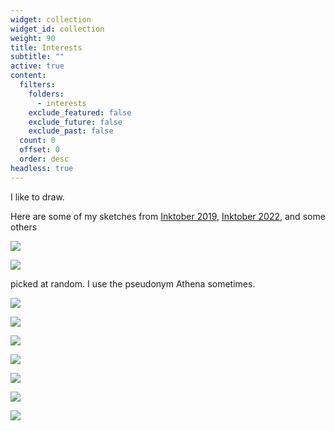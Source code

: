 ```yaml
---
widget: collection
widget_id: collection
weight: 90
title: Interests
subtitle: ""
active: true
content:
  filters:
    folders:
      - interests
    exclude_featured: false
    exclude_future: false
    exclude_past: false
  count: 0
  offset: 0
  order: desc
headless: true
---
```

I like to draw.

Here are some of my sketches from [Inktober 2019](https://inktober.com/rules), [Inktober 2022](https://inktober.com/rules), and some others

![](signal-2022-11-02-222033_002.jpeg)

![](signal-2022-11-02-222033_003.jpeg)

 picked at random. I use the pseudonym Athena sometimes. 

![](signal-2022-11-02-220456_004.jpeg)

![](signal-2022-11-02-220422_004.jpeg)

![](signal-2022-11-02-220456_006.jpeg)

![](signal-2022-11-02-220422_003.jpeg)

![](signal-2022-11-02-220422_002.jpeg)



![](signal-2022-11-02-220456_005.jpeg)

![](signal-2022-11-02-220456_002.jpeg)